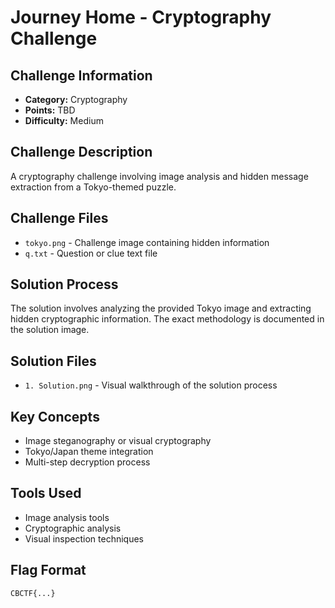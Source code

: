 # Journey Home - Cryptography Challenge

## Challenge Information
- **Category:** Cryptography  
- **Points:** TBD
- **Difficulty:** Medium

## Challenge Description
A cryptography challenge involving image analysis and hidden message extraction from a Tokyo-themed puzzle.

## Challenge Files
- `tokyo.png` - Challenge image containing hidden information
- `q.txt` - Question or clue text file

## Solution Process
The solution involves analyzing the provided Tokyo image and extracting hidden cryptographic information. The exact methodology is documented in the solution image.

## Solution Files
- `1. Solution.png` - Visual walkthrough of the solution process

## Key Concepts
- Image steganography or visual cryptography
- Tokyo/Japan theme integration
- Multi-step decryption process

## Tools Used
- Image analysis tools
- Cryptographic analysis
- Visual inspection techniques

## Flag Format
`CBCTF{...}`